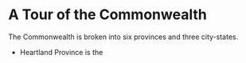 # A Tour of the Commonwealth

The Commonwealth is broken into six provinces and three city-states.

- Heartland Province is the 
